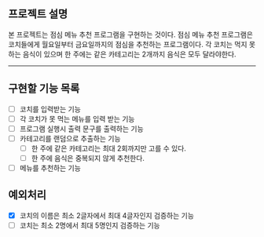 ## 프로젝트 설명
본 프로젝트는 점심 메뉴 추천 프로그램을 구현하는 것이다. 점심 메뉴 추천 프로그램은 코치들에게 월요일부터 금요일까지의 점심을 추천하는 프로그램이다.
각 코치는 먹지 못하는 음식이 있으며 한 주에는 같은 카테고리는 2개까지 음식은 모두 달라야한다.

---

## 구현할 기능 목록
- [ ] 코치를 입력받는 기능
- [ ] 각 코치가 못 먹는 메뉴를 입력 받는 기능
- [ ] 프로그램 실행시 출력 문구를 출력하는 기능
- [ ] 카테고리를 랜덤으로 추출하는 기능
  - [ ] 한 주에 같은 카테고리는 최대 2회까지만 고를 수 있다.
  - [ ] 한 주에 음식은 중복되지 않게 추천한다.
- [ ] 메뉴를 추천하는 기능

## 예외처리
- [x] 코치의 이름은 최소 2글자에서 최대 4글자인지 검증하는 기능
- [ ] 코치는 최소 2명에서 최대 5명인지 검증하는 기능
